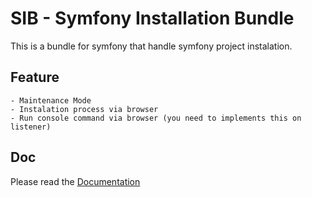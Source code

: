 SIB - Symfony Installation Bundle
=================================

This is a bundle for symfony that handle symfony project instalation.

Feature
-------

    - Maintenance Mode
    - Instalation process via browser
    - Run console command via browser (you need to implements this on listener)

Doc
---

Please read the [Documentation](doc/index.md)
